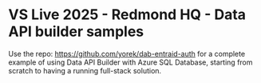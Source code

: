 # VS Live 2025 - Redmond HQ - Data API builder samples

Use the repo: https://github.com/yorek/dab-entraid-auth for a complete example of using Data API Builder with Azure SQL Database, starting from scratch to having a running full-stack solution.
